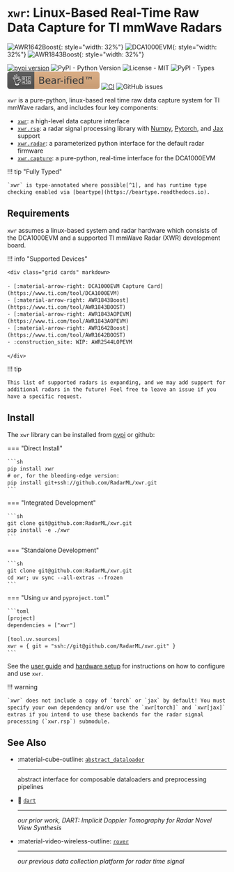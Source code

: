 # `xwr`: Linux-Based Real-Time Raw Data Capture for TI mmWave Radars

![AWR1642Boost](images/awr1642boost.jpg){: style="width: 32%"}
![DCA1000EVM](images/dca1000evm.jpg){: style="width: 32%"}
![AWR1843Boost](images/awr1843aopevm-inset.jpg){: style="width: 32%"}

[![pypi version](https://img.shields.io/pypi/v/xwr.svg)](https://pypi.org/project/xwr/)
![PyPI - Python Version](https://img.shields.io/pypi/pyversions/xwr)
![License - MIT](https://img.shields.io/badge/license-MIT-green)
![PyPI - Types](https://img.shields.io/pypi/types/xwr)
[![bear-ified](https://raw.githubusercontent.com/beartype/beartype-assets/main/badge/bear-ified.svg)](https://beartype.readthedocs.io)
[![CI](https://github.com/RadarML/xwr/actions/workflows/ci.yml/badge.svg)](https://github.com/RadarML/xwr/actions/workflows/ci.yml)
![GitHub issues](https://img.shields.io/github/issues/RadarML/xwr)

`xwr` is a pure-python, linux-based real time raw data capture system for TI mmWave radars, and includes four key components:

<div class="grid cards" markdown>

- [`xwr`](system.md): a high-level data capture interface
- [`xwr.rsp`](rsp/index.md): a radar signal processing library with [Numpy](rsp/numpy.md), [Pytorch](rsp/torch.md), and [Jax](rsp/jax.md) support
- [`xwr.radar`](radar/api.md): a parameterized python interface for the default radar firmware
- [`xwr.capture`](dca/api.md): a pure-python, real-time interface for the DCA1000EVM

</div>

!!! tip "Fully Typed"

    `xwr` is type-annotated where possible[^1], and has runtime type checking enabled via [beartype](https://beartype.readthedocs.io).

[^1]: You can check the type-completeness of `xwr` with `pyright ./src --verifytypes xwr --ignoreexternal`; the vast majority of remaining untyped (partially typed) code comes from numerical arrays, which currently cannot be statically type checked, beyond verifying their backend (e.g., `np.ndarray`, `torch.Tensor`, or `jax.Array`). As of time of writing, `xwr` nevertheless has a 90.6% type completeness score!

## Requirements

`xwr` assumes a linux-based system and radar hardware which consists of the DCA1000EVM and a supported TI mmWave Radar (XWR) development board.

!!! info "Supported Devices"

    <div class="grid cards" markdown>

    - [:material-arrow-right: DCA1000EVM Capture Card](https://www.ti.com/tool/DCA1000EVM)
    - [:material-arrow-right: AWR1843Boost](https://www.ti.com/tool/AWR1843BOOST)
    - [:material-arrow-right: AWR1843AOPEVM](https://www.ti.com/tool/AWR1843AOPEVM)
    - [:material-arrow-right: AWR1642Boost](https://www.ti.com/tool/AWR1642BOOST)
    - :construction_site: WIP: AWR2544LOPEVM

    </div>

!!! tip

    This list of supported radars is expanding, and we may add support for additional radars in the future! Feel free to leave an issue if you have a specific request.

## Install

The `xwr` library can be installed from [pypi](https://pypi.org/project/xwr/) or github:

=== "Direct Install"

    ```sh
    pip install xwr
    # or, for the bleeding-edge version:
    pip install git+ssh://github.com/RadarML/xwr.git
    ```

=== "Integrated Development"

    ```sh
    git clone git@github.com:RadarML/xwr.git
    pip install -e ./xwr
    ```

=== "Standalone Development"

    ```sh
    git clone git@github.com:RadarML/xwr.git
    cd xwr; uv sync --all-extras --frozen
    ```

=== "Using `uv` and `pyproject.toml`"

    ```toml
    [project]
    dependencies = ["xwr"]

    [tool.uv.sources]
    xwr = { git = "ssh://git@github.com/RadarML/xwr.git" }
    ```

See the [user guide](usage.md) and [hardware setup](setup.md) for instructions on how to configure and use `xwr`.

!!! warning

    `xwr` does not include a copy of `torch` or `jax` by default! You must specify your own dependency and/or use the `xwr[torch]` and `xwr[jax]` extras if you intend to use these backends for the radar signal processing (`xwr.rsp`) submodule.


## See Also

<div class="grid cards" markdown>

- :material-cube-outline: [`abstract_dataloader`](https://radarml.github.io/abstract-dataloader/)

    ---

    abstract interface for composable dataloaders and preprocessing pipelines

- :dart: [`dart`](https://wiselabcmu.github.io/dart/)

    ---

    *our prior work, DART: Implicit Doppler Tomography for Radar Novel View Synthesis*

- :material-video-wireless-outline: [`rover`](https://github.com/wiselabcmu/rover)

    ---

    *our previous data collection platform for radar time signal*

</div>

